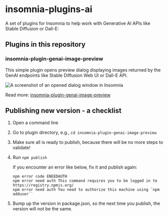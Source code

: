# insomnia-plugins-ai

A set of plugins for Insomnia to help work with Generative AI APIs like Stable Diffusion or Dall-E:

## Plugins in this repository

### insomnia-plugin-genai-image-preview

This simple plugin opens preview dialog displaying images returned by the GenAI endpoints like Stable Diffusion Web UI or Dall-E API.

![A screenshot of an opened dialog window in Insomnia](./insomnia-plugin-genai-image-preview/screenshot.avif)

Read more: [insomnia-plugin-genai-image-preview](insomnia-plugin-genai-image-preview/README.md)


## Publishing new version - a checklist

1) Open a command line
2) Go to plugin directory, e.g., `cd insomnia-plugin-genai-image-preview`
3) Make sure all is ready to publish, because there will be no more steps to validate!
4) Run `npm publish`

   If you encounter an error like below, fix it and publish again:
   ```
   npm error code ENEEDAUTH
   npm error need auth This command requires you to be logged in to https://registry.npmjs.org/
   npm error need auth You need to authorize this machine using `npm adduser``
   ```
   
5) Bump up the version in package.json, so the next time you publish, the version will not be the same. 